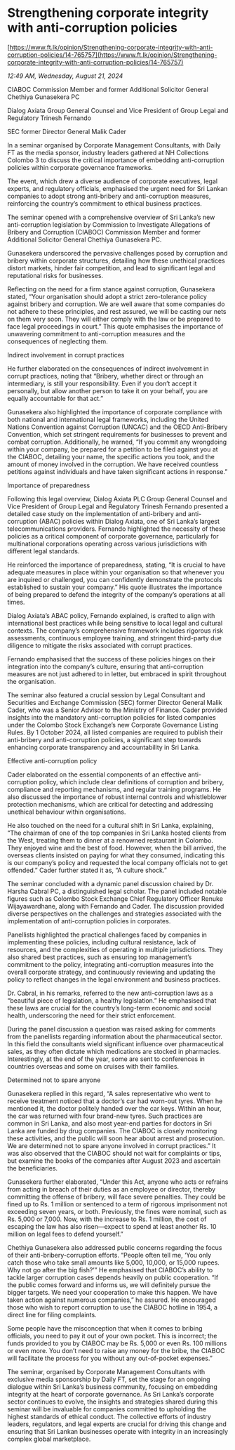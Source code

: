 # Strengthening corporate integrity with anti-corruption policies

[https://www.ft.lk/opinion/Strengthening-corporate-integrity-with-anti-corruption-policies/14-765757](https://www.ft.lk/opinion/Strengthening-corporate-integrity-with-anti-corruption-policies/14-765757)

*12:49 AM, Wednesday, August 21, 2024*

CIABOC Commission Member and former Additional Solicitor General Chethiya Gunasekera PC

Dialog Axiata Group General Counsel and Vice President of Group Legal and Regulatory Trinesh Fernando

SEC former Director General Malik Cader

In a seminar organised by Corporate Management Consultants, with Daily FT as the media sponsor, industry leaders gathered at NH Collections Colombo 3 to discuss the critical importance of embedding anti-corruption policies within corporate governance frameworks.

The event, which drew a diverse audience of corporate executives, legal experts, and regulatory officials, emphasised the urgent need for Sri Lankan companies to adopt strong anti-bribery and anti-corruption measures, reinforcing the country’s commitment to ethical business practices.

The seminar opened with a comprehensive overview of Sri Lanka’s new anti-corruption legislation by Commission to Investigate Allegations of Bribery and Corruption (CIABOC) Commission Member and former Additional Solicitor General Chethiya Gunasekera PC.

Gunasekera underscored the pervasive challenges posed by corruption and bribery within corporate structures, detailing how these unethical practices distort markets, hinder fair competition, and lead to significant legal and reputational risks for businesses.

Reflecting on the need for a firm stance against corruption, Gunasekera stated, “Your organisation should adopt a strict zero-tolerance policy against bribery and corruption. We are well aware that some companies do not adhere to these principles, and rest assured, we will be casting our nets on them very soon. They will either comply with the law or be prepared to face legal proceedings in court.” This quote emphasises the importance of unwavering commitment to anti-corruption measures and the consequences of neglecting them.

Indirect involvement in corrupt practices

He further elaborated on the consequences of indirect involvement in corrupt practices, noting that “Bribery, whether direct or through an intermediary, is still your responsibility. Even if you don’t accept it personally, but allow another person to take it on your behalf, you are equally accountable for that act.”

Gunasekera also highlighted the importance of corporate compliance with both national and international legal frameworks, including the United Nations Convention against Corruption (UNCAC) and the OECD Anti-Bribery Convention, which set stringent requirements for businesses to prevent and combat corruption. Additionally, he warned, “If you commit any wrongdoing within your company, be prepared for a petition to be filed against you at the CIABOC, detailing your name, the specific actions you took, and the amount of money involved in the corruption. We have received countless petitions against individuals and have taken significant actions in response.”

Importance of preparedness

Following this legal overview, Dialog Axiata PLC Group General Counsel and Vice President of Group Legal and Regulatory Trinesh Fernando presented a detailed case study on the implementation of anti-bribery and anti-corruption (ABAC) policies within Dialog Axiata, one of Sri Lanka’s largest telecommunications providers. Fernando highlighted the necessity of these policies as a critical component of corporate governance, particularly for multinational corporations operating across various jurisdictions with different legal standards.

He reinforced the importance of preparedness, stating, “It is crucial to have adequate measures in place within your organisation so that whenever you are inquired or challenged, you can confidently demonstrate the protocols established to sustain your company.” His quote illustrates the importance of being prepared to defend the integrity of the company’s operations at all times.

Dialog Axiata’s ABAC policy, Fernando explained, is crafted to align with international best practices while being sensitive to local legal and cultural contexts. The company’s comprehensive framework includes rigorous risk assessments, continuous employee training, and stringent third-party due diligence to mitigate the risks associated with corrupt practices.

Fernando emphasised that the success of these policies hinges on their integration into the company’s culture, ensuring that anti-corruption measures are not just adhered to in letter, but embraced in spirit throughout the organisation.

The seminar also featured a crucial session by Legal Consultant and Securities and Exchange Commission (SEC) former Director General Malik Cader, who was a Senior Advisor to the Ministry of Finance. Cader provided insights into the mandatory anti-corruption policies for listed companies under the Colombo Stock Exchange’s new Corporate Governance Listing Rules. By 1 October 2024, all listed companies are required to publish their anti-bribery and anti-corruption policies, a significant step towards enhancing corporate transparency and accountability in Sri Lanka.

Effective anti-corruption policy

Cader elaborated on the essential components of an effective anti-corruption policy, which include clear definitions of corruption and bribery, compliance and reporting mechanisms, and regular training programs. He also discussed the importance of robust internal controls and whistleblower protection mechanisms, which are critical for detecting and addressing unethical behaviour within organisations.

He also touched on the need for a cultural shift in Sri Lanka, explaining, “The chairman of one of the top companies in Sri Lanka hosted clients from the West, treating them to dinner at a renowned restaurant in Colombo. They enjoyed wine and the best of food. However, when the bill arrived, the overseas clients insisted on paying for what they consumed, indicating this is our company’s policy and requested the local company officials not to get offended.” Cader further stated it as, “A culture shock.”

The seminar concluded with a dynamic panel discussion chaired by Dr. Harsha Cabral PC, a distinguished legal scholar. The panel included notable figures such as Colombo Stock Exchange Chief Regulatory Officer Renuke Wijayawardhane, along with Fernando and Cader. The discussion provided diverse perspectives on the challenges and strategies associated with the implementation of anti-corruption policies in corporates.

Panellists highlighted the practical challenges faced by companies in implementing these policies, including cultural resistance, lack of resources, and the complexities of operating in multiple jurisdictions. They also shared best practices, such as ensuring top management’s commitment to the policy, integrating anti-corruption measures into the overall corporate strategy, and continuously reviewing and updating the policy to reflect changes in the legal environment and business practices.

Dr. Cabral, in his remarks, referred to the new anti-corruption laws as a “beautiful piece of legislation, a healthy legislation.” He emphasised that these laws are crucial for the country’s long-term economic and social health, underscoring the need for their strict enforcement.

During the panel discussion a question was raised asking for comments from the panellists regarding information about the pharmaceutical sector. In this field the consultants wield significant influence over pharmaceutical sales, as they often dictate which medications are stocked in pharmacies. Interestingly, at the end of the year, some are sent to conferences in countries overseas and some on cruises with their families.

Determined not to spare anyone

Gunasekera replied in this regard, “A sales representative who went to receive treatment noticed that a doctor’s car had worn-out tyres. When he mentioned it, the doctor politely handed over the car keys. Within an hour, the car was returned with four brand-new tyres. Such practices are common in Sri Lanka, and also most year-end parties for doctors in Sri Lanka are funded by drug companies. The CIABOC is closely monitoring these activities, and the public will soon hear about arrest and prosecution. We are determined not to spare anyone involved in corrupt practices.” It was also observed that the CIABOC should not wait for complaints or tips, but examine the books of the companies after August 2023 and ascertain the beneficiaries.

Gunasekera further elaborated, “Under this Act, anyone who acts or refrains from acting in breach of their duties as an employee or director, thereby committing the offense of bribery, will face severe penalties. They could be fined up to Rs. 1 million or sentenced to a term of rigorous imprisonment not exceeding seven years, or both. Previously, the fines were nominal, such as Rs. 5,000 or 7,000. Now, with the increase to Rs. 1 million, the cost of escaping the law has also risen—expect to spend at least another Rs. 10 million on legal fees to defend yourself.”

Chethiya Gunasekera also addressed public concerns regarding the focus of their anti-bribery-corruption efforts. “People often tell me, ‘You only catch those who take small amounts like 5,000, 10,000, or 15,000 rupees. Why not go after the big fish?’” He emphasised that CIABOC’s ability to tackle larger corruption cases depends heavily on public cooperation. “If the public comes forward and informs us, we will definitely pursue the bigger targets. We need your cooperation to make this happen. We have taken action against numerous companies,” he assured. He encouraged those who wish to report corruption to use the CIABOC hotline in 1954, a direct line for filing complaints.

Some people have the misconception that when it comes to bribing officials, you need to pay it out of your own pocket. This is incorrect; the funds provided to you by CIABOC may be Rs. 5,000 or even Rs. 100 millions or even more. You don’t need to raise any money for the bribe, the CIABOC will facilitate the process for you without any out-of-pocket expenses.”

The seminar, organised by Corporate Management Consultants with exclusive media sponsorship by Daily FT, set the stage for an ongoing dialogue within Sri Lanka’s business community, focusing on embedding integrity at the heart of corporate governance. As Sri Lanka’s corporate sector continues to evolve, the insights and strategies shared during this seminar will be invaluable for companies committed to upholding the highest standards of ethical conduct. The collective efforts of industry leaders, regulators, and legal experts are crucial for driving this change and ensuring that Sri Lankan businesses operate with integrity in an increasingly complex global marketplace.

